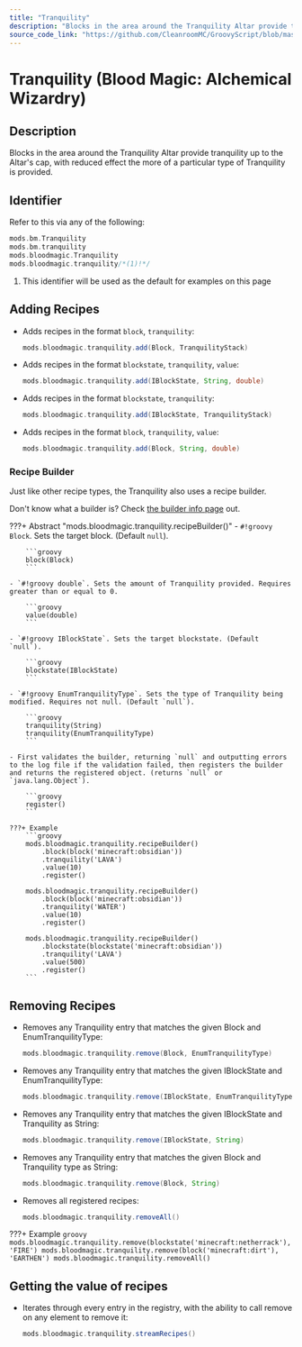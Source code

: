 ```yaml
---
title: "Tranquility"
description: "Blocks in the area around the Tranquility Altar provide tranquility up to the Altar's cap, with reduced effect the more of a particular type of Tranquility is provided."
source_code_link: "https://github.com/CleanroomMC/GroovyScript/blob/master/src/main/java/com/cleanroommc/groovyscript/compat/mods/bloodmagic/Tranquility.java"
---
```


# Tranquility (Blood Magic: Alchemical Wizardry)

## Description

Blocks in the area around the Tranquility Altar provide tranquility up to the Altar's cap, with reduced effect the more of a particular type of Tranquility is provided.

## Identifier

Refer to this via any of the following:

```groovy hl_lines="4"
mods.bm.Tranquility
mods.bm.tranquility
mods.bloodmagic.Tranquility
mods.bloodmagic.tranquility/*(1)!*/
```

1. This identifier will be used as the default for examples on this page

## Adding Recipes

- Adds recipes in the format `block`, `tranquility`:

    ```groovy
    mods.bloodmagic.tranquility.add(Block, TranquilityStack)
    ```

- Adds recipes in the format `blockstate`, `tranquility`, `value`:

    ```groovy
    mods.bloodmagic.tranquility.add(IBlockState, String, double)
    ```

- Adds recipes in the format `blockstate`, `tranquility`:

    ```groovy
    mods.bloodmagic.tranquility.add(IBlockState, TranquilityStack)
    ```

- Adds recipes in the format `block`, `tranquility`, `value`:

    ```groovy
    mods.bloodmagic.tranquility.add(Block, String, double)
    ```


### Recipe Builder

Just like other recipe types, the Tranquility also uses a recipe builder.

Don't know what a builder is? Check [the builder info page](../../../groovy/builder.md) out.

???+ Abstract "mods.bloodmagic.tranquility.recipeBuilder()"
    - `#!groovy Block`. Sets the target block. (Default `null`).

        ```groovy
        block(Block)
        ```

    - `#!groovy double`. Sets the amount of Tranquility provided. Requires greater than or equal to 0.

        ```groovy
        value(double)
        ```

    - `#!groovy IBlockState`. Sets the target blockstate. (Default `null`).

        ```groovy
        blockstate(IBlockState)
        ```

    - `#!groovy EnumTranquilityType`. Sets the type of Tranquility being modified. Requires not null. (Default `null`).

        ```groovy
        tranquility(String)
        tranquility(EnumTranquilityType)
        ```

    - First validates the builder, returning `null` and outputting errors to the log file if the validation failed, then registers the builder and returns the registered object. (returns `null` or `java.lang.Object`).

        ```groovy
        register()
        ```

    ???+ Example
        ```groovy
        mods.bloodmagic.tranquility.recipeBuilder()
            .block(block('minecraft:obsidian'))
            .tranquility('LAVA')
            .value(10)
            .register()

        mods.bloodmagic.tranquility.recipeBuilder()
            .block(block('minecraft:obsidian'))
            .tranquility('WATER')
            .value(10)
            .register()

        mods.bloodmagic.tranquility.recipeBuilder()
            .blockstate(blockstate('minecraft:obsidian'))
            .tranquility('LAVA')
            .value(500)
            .register()
        ```



## Removing Recipes

- Removes any Tranquility entry that matches the given Block and EnumTranquilityType:

    ```groovy
    mods.bloodmagic.tranquility.remove(Block, EnumTranquilityType)
    ```

- Removes any Tranquility entry that matches the given IBlockState and EnumTranquilityType:

    ```groovy
    mods.bloodmagic.tranquility.remove(IBlockState, EnumTranquilityType)
    ```

- Removes any Tranquility entry that matches the given IBlockState and Tranquility as String:

    ```groovy
    mods.bloodmagic.tranquility.remove(IBlockState, String)
    ```

- Removes any Tranquility entry that matches the given Block and Tranquility type as String:

    ```groovy
    mods.bloodmagic.tranquility.remove(Block, String)
    ```

- Removes all registered recipes:

    ```groovy
    mods.bloodmagic.tranquility.removeAll()
    ```

???+ Example
    ```groovy
    mods.bloodmagic.tranquility.remove(blockstate('minecraft:netherrack'), 'FIRE')
    mods.bloodmagic.tranquility.remove(block('minecraft:dirt'), 'EARTHEN')
    mods.bloodmagic.tranquility.removeAll()
    ```

## Getting the value of recipes

- Iterates through every entry in the registry, with the ability to call remove on any element to remove it:

    ```groovy
    mods.bloodmagic.tranquility.streamRecipes()
    ```
